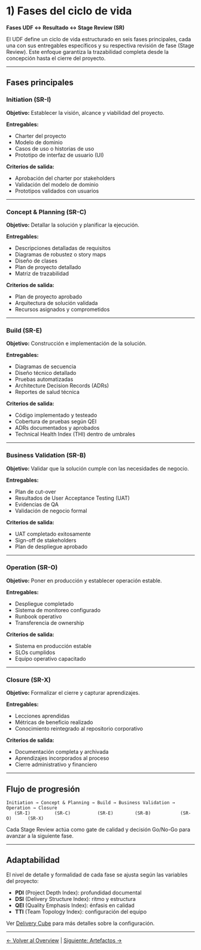 # 1) Fases del ciclo de vida

**Fases UDF ↔ Resultado ↔ Stage Review (SR)**

El UDF define un ciclo de vida estructurado en seis fases principales, cada una con sus entregables específicos y su respectiva revisión de fase (Stage Review). Este enfoque garantiza la trazabilidad completa desde la concepción hasta el cierre del proyecto.

---

## Fases principales

### **Initiation (SR-I)**
**Objetivo:** Establecer la visión, alcance y viabilidad del proyecto.

**Entregables:**
* Charter del proyecto
* Modelo de dominio
* Casos de uso o historias de uso
* Prototipo de interfaz de usuario (UI)

**Criterios de salida:**
* Aprobación del charter por stakeholders
* Validación del modelo de dominio
* Prototipos validados con usuarios

---

### **Concept & Planning (SR-C)**
**Objetivo:** Detallar la solución y planificar la ejecución.

**Entregables:**
* Descripciones detalladas de requisitos
* Diagramas de robustez o story maps
* Diseño de clases
* Plan de proyecto detallado
* Matriz de trazabilidad

**Criterios de salida:**
* Plan de proyecto aprobado
* Arquitectura de solución validada
* Recursos asignados y comprometidos

---

### **Build (SR-E)**
**Objetivo:** Construcción e implementación de la solución.

**Entregables:**
* Diagramas de secuencia
* Diseño técnico detallado
* Pruebas automatizadas
* Architecture Decision Records (ADRs)
* Reportes de salud técnica

**Criterios de salida:**
* Código implementado y testeado
* Cobertura de pruebas según QEI
* ADRs documentados y aprobados
* Technical Health Index (THI) dentro de umbrales

---

### **Business Validation (SR-B)**
**Objetivo:** Validar que la solución cumple con las necesidades de negocio.

**Entregables:**
* Plan de cut-over
* Resultados de User Acceptance Testing (UAT)
* Evidencias de QA
* Validación de negocio formal

**Criterios de salida:**
* UAT completado exitosamente
* Sign-off de stakeholders
* Plan de despliegue aprobado

---

### **Operation (SR-O)**
**Objetivo:** Poner en producción y establecer operación estable.

**Entregables:**
* Despliegue completado
* Sistema de monitoreo configurado
* Runbook operativo
* Transferencia de ownership

**Criterios de salida:**
* Sistema en producción estable
* SLOs cumplidos
* Equipo operativo capacitado

---

### **Closure (SR-X)**
**Objetivo:** Formalizar el cierre y capturar aprendizajes.

**Entregables:**
* Lecciones aprendidas
* Métricas de beneficio realizado
* Conocimiento reintegrado al repositorio corporativo

**Criterios de salida:**
* Documentación completa y archivada
* Aprendizajes incorporados al proceso
* Cierre administrativo y financiero

---

## Flujo de progresión

```
Initiation → Concept & Planning → Build → Business Validation → Operation → Closure
   (SR-I)         (SR-C)          (SR-E)        (SR-B)           (SR-O)      (SR-X)
```

Cada Stage Review actúa como gate de calidad y decisión Go/No-Go para avanzar a la siguiente fase.

---

## Adaptabilidad

El nivel de detalle y formalidad de cada fase se ajusta según las variables del proyecto:
* **PDI** (Project Depth Index): profundidad documental
* **DSI** (Delivery Structure Index): ritmo y estructura
* **QEI** (Quality Emphasis Index): énfasis en calidad
* **TTI** (Team Topology Index): configuración del equipo

Ver [Delivery Cube](11-delivery-cube.md) para más detalles sobre la configuración.

---

[← Volver al Overview](00-overview.md) | [Siguiente: Artefactos →](02-artifacts.md)
